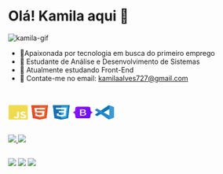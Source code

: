  
<h1>Olá! Kamila aqui 👋</h1>

<img align="center" >![kamila-gif](https://user-images.githubusercontent.com/98965608/157795129-4799f01c-1598-43af-903f-e08f92af299f.gif)</img>



- 🔭Apaixonada por tecnologia em busca do primeiro emprego                           
- 🌱 Estudante de Análise e Desenvolvimento de Sistemas
- 👯 Atualmente estudando Front-End                                                         
- 💬 Contate-me no email: kamilaalves727@gmail.com

##
  <div style="display: inline_block"><br>
  <img align="center" alt="kamila-Js" height="30" width="40" src="https://raw.githubusercontent.com/devicons/devicon/master/icons/javascript/javascript-plain.svg">
   <img align="center" alt="kamila-HTML" height="30" width="40" src="https://raw.githubusercontent.com/devicons/devicon/master/icons/html5/html5-original.svg">
   <img align="center" alt="kamila-CSS" height="30" width="40" src="https://raw.githubusercontent.com/devicons/devicon/master/icons/css3/css3-original.svg">
   <img align="center" alt="kamila-BootStrap" height="30" width="40" src="https://raw.githubusercontent.com/devicons/devicon/master/icons/bootstrap/bootstrap-original.svg">
   <img align="center" alt="kamila-CSS" height="30" width="40" src="https://raw.githubusercontent.com/devicons/devicon/master/icons/vscode/vscode-original.svg">  

   ##
  
  <div align="justify">
  <a href="https://github.com/Kamila-Alves">
  <img height="180em" src="https://github-readme-stats.vercel.app/api?username=Kamila-Alves&show_icons=true&theme=dracula&include_all_commits=true&count_private=true"/>
  <img height="180em" src="https://github-readme-stats.vercel.app/api/top-langs/?username=Kamila-Alves&layout=compact&langs_count=7&theme=dracula"/>
</div>
    
   ##
<div> 
  <a href=https://www.instagram.com/kamilaalves_j/" target="_blank"><img src="https://img.shields.io/badge/-Instagram-%23E4405F?style=for-the-badge&logo=instagram&logoColor=white" target="_blank"></a>
  <a href="https://www.linkedin.com/in/kamila-alves-651a32192/" target="_blank"><img src="https://img.shields.io/badge/-LinkedIn-%230077B5?style=for-the-badge&logo=linkedin&logoColor=white" target="_blank"></a>
   <a href="https://wa.link/q8qzvn" target="_blank"><img src="https://img.shields.io/badge/WhatsApp-25D366?style=for-the-badge&logo=whatsapp&logoColor=whitefor-the-badge&logo=linkedin&logoColor=white" target="_blank"></a>
